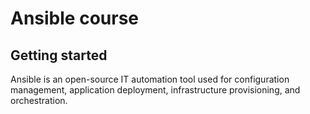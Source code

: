 # Ansible course

## Getting started
Ansible is an open-source IT automation tool used for configuration management, application deployment, infrastructure provisioning, and orchestration.